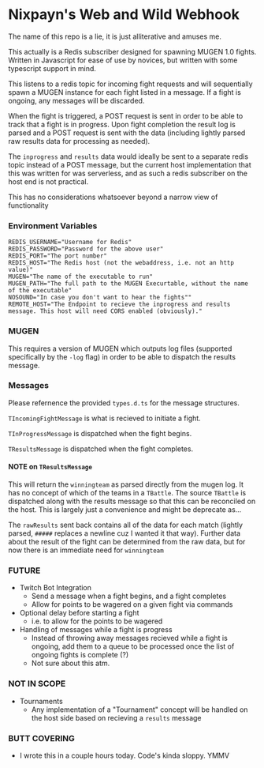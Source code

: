# Nixpayn's Web and Wild Webhook

The name of this repo is a lie, it is just alliterative and amuses me.

This actually is a Redis subscriber designed for spawning MUGEN 1.0 fights. Written in Javascript for ease of use by novices, but written with
some typescript support in mind.

This listens to a redis topic for incoming fight requests and will sequentially spawn a MUGEN instance for each fight listed in a message. If a fight is ongoing, any messages will be discarded. 

When the fight is triggered, a POST request
is sent in order to be able to track that a fight is in progress. Upon fight completion the result log is parsed and a POST request is sent with the
data (including lightly parsed raw results data for processing as needed).

The `inprogress` and `results` data would ideally be sent to a separate redis topic instead of a POST message, but the current host implementation
that this was written for was serverless, and as such a redis subscriber on the host end is not practical.

This has no considerations whatsoever beyond a narrow view of functionality

### Environment Variables

```
REDIS_USERNAME="Username for Redis"
REDIS_PASSWORD="Password for the above user"
REDIS_PORT="The port number"
REDIS_HOST="The Redis host (not the webaddress, i.e. not an http value)"
MUGEN="The name of the executable to run"
MUGEN_PATH="The full path to the MUGEN Execurtable, without the name of the executable"
NOSOUND="In case you don't want to hear the fights""
REMOTE_HOST="The Endpoint to recieve the inprogress and results message. This host will need CORS enabled (obviously)."
```

### MUGEN
This requires a version of MUGEN which outputs log files (supported specifically by the `-log` flag) in order to be able to dispatch the results
message.


### Messages

Please refernence the provided `types.d.ts` for the message structures.

`TIncomingFightMessage` is what is recieved to initiate a fight.

`TInProgressMessage` is dispatched when the fight begins.

`TResultsMessage` is dispatched when the fight completes.

#### NOTE on `TResultsMessage`
This will return the `winningteam` as parsed directly from the mugen log. It has no concept of which of the teams in a `TBattle`. The source `TBattle`
is dispatched along with the results message so that this can be reconciled on the host. This is largely just a convenience and might be deprecate
as...

The `rawResults` sent back contains all of the data for each match (lightly parsed, `#####` replaces a newline cuz I wanted it that way). Further data
about the result of the fight can be determined from the raw data, but for now there is an immediate need for `winningteam`

### FUTURE
* Twitch Bot Integration 
  * Send a message when a fight begins, and a fight completes
  * Allow for points to be wagered on a given fight via commands
* Optional delay before starting a fight
  * i.e. to allow for the points to be wagered
* Handling of messages while a fight is progress
  * Instead of throwing away messages recieved while a fight is ongoing, add them to a queue to be processed once the list of ongoing fights is complete (?)
  * Not sure about this atm.
    

### NOT IN SCOPE
* Tournaments
  * Any implementation of a "Tournament" concept will be handled on the host side based on recieving a `results` message




### BUTT COVERING
* I wrote this in a couple hours today. Code's kinda sloppy. YMMV

